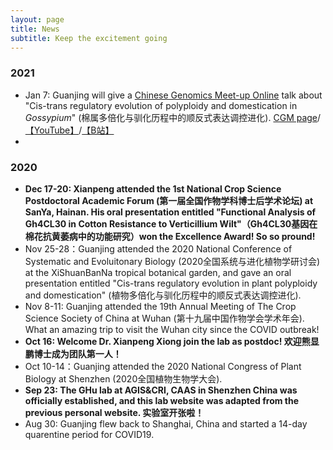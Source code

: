 ```yaml
---
layout: page
title: News
subtitle: Keep the excitement going
---
```


### 2021
* Jan 7: Guanjing will give a [Chinese Genomics Meet-up Online](https://cgmonline.co/) talk about "Cis-trans regulatory evolution of polyploidy and domestication in *Gossypium*" (棉属多倍化与驯化历程中的顺反式表达调控进化). [CGM page]()/[【YouTube】]()/[【B站】]()
* 
### 2020
* **Dec 17-20: Xianpeng attended the 1st National Crop Science Postdoctoral Academic Forum (第一届全国作物学科博士后学术论坛) at SanYa, Hainan. His oral presentation entitled "Functional Analysis of Gh4CL30 in Cotton Resistance to Verticillium Wilt"（Gh4CL30基因在棉花抗黄萎病中的功能研究）won the Excellence Award! So so pround!**
* Nov 25-28：Guanjing attended the 2020 National Conference of Systematic and Evoluitonary Biology (2020全国系统与进化植物学研讨会) at the XiShuanBanNa tropical botanical garden, and gave an oral presentation entitled "Cis-trans regulatory evolution in plant polyploidy and domestication" (植物多倍化与驯化历程中的顺反式表达调控进化).
* Nov 8-11: Guanjing attended the 19th Annual Meeting of The Crop Science Society of China at Wuhan (第十九届中国作物学会学术年会). What an amazing trip to visit the Wuhan city since the COVID outbreak!
* **Oct 16: Welcome Dr. Xianpeng Xiong join the lab as postdoc! 欢迎熊显鹏博士成为团队第一人！** 
* Oct 10-14：Guanjing attended the 2020 National Congress of Plant Biology at Shenzhen (2020全国植物生物学大会).
* **Sep 23: The GHu lab at AGIS&CRI, CAAS in Shenzhen China was officially established, and this lab website was adapted from the previous personal website. 实验室开张啦！**
* Aug 30: Guanjing flew back to Shanghai, China and started a 14-day quarentine period for COVID19.
